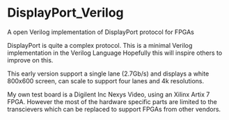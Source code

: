 # DisplayPort_Verilog

A open Verilog implementation of DisplayPort protocol for FPGAs

DisplayPort is quite a complex protocol. This is a minimal Verilog
implementation in the Verilog Language Hopefully this will inspire
others to improve on this.

This early version support a single lane (2.7Gb/s) and displays a
white 800x600 screen, can scale to support four lanes and 4k 
resolutions.

My own test board is a Digilent Inc Nexys Video, using an Xilinx
Artix 7 FPGA. However the most of the hardware specific parts are
limited to the transcievers which can be replaced to support 
FPGAs from other vendors.

